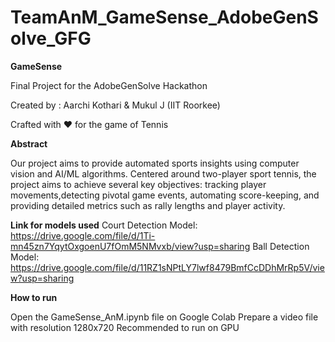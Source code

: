 # TeamAnM_GameSense_AdobeGenSolve_GFG
**GameSense**


Final Project for the AdobeGenSolve Hackathon

Created by : Aarchi Kothari & Mukul J (IIT Roorkee)

Crafted with ❤️ for the game of Tennis

**Abstract**

Our project aims to provide automated sports insights using computer vision
and AI/ML algorithms. Centered around two-player sport tennis, the project aims to achieve several key objectives: tracking player movements,detecting pivotal game events, automating score-keeping, and providing detailed
metrics such as rally lengths and player activity.

**Link for models used**
Court Detection Model: https://drive.google.com/file/d/1Ti-mn45zn7YqytOxgoenU7fOmM5NMvxb/view?usp=sharing
Ball Detection Model: https://drive.google.com/file/d/11RZ1sNPtLY7lwf8479BmfCcDDhMrRp5V/view?usp=sharing

**How to run**

Open the GameSense_AnM.ipynb file on Google Colab
Prepare a video file with resolution 1280x720
Recommended to run on GPU

